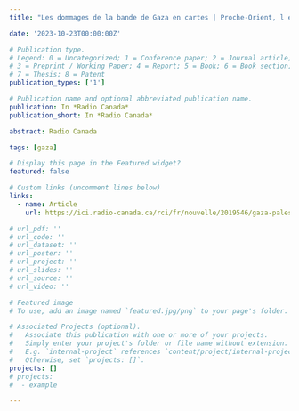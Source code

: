```yaml
---
title: "Les dommages de la bande de Gaza en cartes | Proche-Orient, l éternel conflit | Radio-Canada.ca"

date: '2023-10-23T00:00:00Z'

# Publication type.
# Legend: 0 = Uncategorized; 1 = Conference paper; 2 = Journal article;
# 3 = Preprint / Working Paper; 4 = Report; 5 = Book; 6 = Book section;
# 7 = Thesis; 8 = Patent
publication_types: ['1']

# Publication name and optional abbreviated publication name.
publication: In *Radio Canada*
publication_short: In *Radio Canada*

abstract: Radio Canada

tags: [gaza]

# Display this page in the Featured widget?
featured: false

# Custom links (uncomment lines below)
links:
  - name: Article
    url: https://ici.radio-canada.ca/rci/fr/nouvelle/2019546/gaza-palestine-israel-guerre-hamas-cartes

# url_pdf: ''
# url_code: ''
# url_dataset: ''
# url_poster: ''
# url_project: ''
# url_slides: ''
# url_source: ''
# url_video: ''

# Featured image
# To use, add an image named `featured.jpg/png` to your page's folder.

# Associated Projects (optional).
#   Associate this publication with one or more of your projects.
#   Simply enter your project's folder or file name without extension.
#   E.g. `internal-project` references `content/project/internal-project/index.md`.
#   Otherwise, set `projects: []`.
projects: []
# projects:
#  - example

---
```


